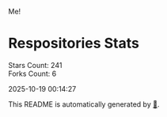 Me!

# Respositories Stats
Stars Count: 241  
Forks Count: 6

2025-10-19 00:14:27  

This README is automatically generated by [🐰](https://github.com/rnitta/rnitta).
